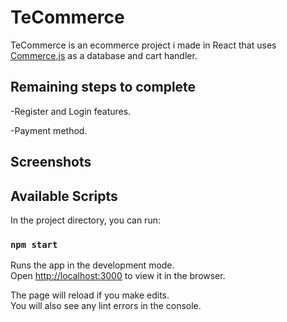 # TeCommerce

TeCommerce is an ecommerce project i made in React that uses [Commerce.js](https://commercejs.com/) as a database and cart handler.

## Remaining steps to complete

-Register and Login features.

-Payment method.


## Screenshots

<!-- ![scn](https://github.com/Konstantinosathlon/TeCommerce/blob/master/screenshots/tcom1.png)

![scn](https://github.com/Konstantinosathlon/TeCommerce/blob/master/screenshots/tcom2.png) -->

## Available Scripts

In the project directory, you can run:

### `npm start`

Runs the app in the development mode.\
Open [http://localhost:3000](http://localhost:3000) to view it in the browser.

The page will reload if you make edits.\
You will also see any lint errors in the console.
